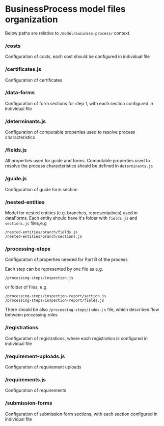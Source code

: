 # BusinessProcess model files organization

Below paths are relative to `/model/business-process/` context.

### /costs
Configuration of costs, each cost should be configured in individual file

### /certificates.js
Configuration of certificates

### /data-forms
Configuration of form sections for step 1, with each section configured in individual file

### /determinants.js
Configuration of computable properties used to resolve process characteristics

### /fields.js
All properties used for guide and forms.
Computable properties used to resolve the process characteristics should be defined in `determinants.js`

### /guide.js
Configuration of guide form section

### /nested-entities
Model for nested entities (e.g. branches, representatives) used in dataForms.
Each entity should have it's folder with `fields.js` and `sections.js` files,e.g
```
/nested-entities/branch/fields.js
/nested-entities/branch/sections.js
```

### /processing-steps
Configuration of properties needed for Part B of the process

Each step can be represented by one file as e.g.
```
/processing-steps/inspection.js
```

or folder of files, e.g.
```
/processing-steps/inspection-report/section.js
/processing-steps/inspection-report/fields.js
```

There should be also `/processing-steps/index.js` file, which describes flow between processing roles

### /registrations
Configuration of registrations, where each registration is configured in individual file

### /requirement-uploads.js
Configuration of requirement uploads

### /requirements.js
Configuration of requirements

### /submission-forms
Configuration of submission form sections, with each section configured in individual file
